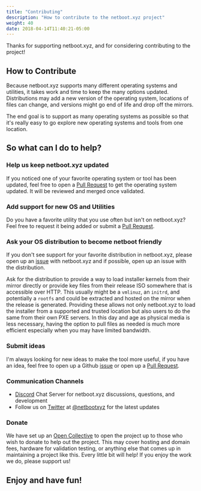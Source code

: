 ```yaml
---
title: "Contributing"
description: "How to contribute to the netboot.xyz project"
weight: 40
date: 2018-04-14T11:40:21-05:00
---
```


Thanks for supporting netboot.xyz, and for considering contributing to the
project!

## How to Contribute

Because netboot.xyz supports many different operating systems and utilities, it
takes work and time to keep the many options updated.  Distributions may add a
new version of the operating system, locations of files can change, and versions
might go end of life and drop off the mirrors.

The end goal is to support as many operating systems as possible so that it's
really easy to go explore new operating systems and tools from one location.

## So what can I do to help?

### Help us keep netboot.xyz updated

If you noticed one of your favorite operating system or tool has been updated,
feel free to open a [Pull Request] to get the operating system updated.  It
will be reviewed and merged once validated.

### Add support for new OS and Utilities

Do you have a favorite utility that you use often but isn't on netboot.xyz?
Feel free to request it being added or submit a [Pull Request].

### Ask your OS distribution to become netboot friendly

If you don't see support for your favorite distribution in netboot.xyz, please
open up an [issue] with netboot.xyz and if possible, open up an issue with the
distribution.

Ask for the distribution to provide a way to load installer kernels from
their mirror directly or provide key files from their release ISO somewhere that
is accessible over HTTP.  This usually might be a `vmlinuz`, an `initrd`, and
potentially a `rootfs` and could be extracted and hosted on the mirror when the
release is generated.  Providing these allows not only netboot.xyz to load the
installer from a supported and trusted location but also users to do the same
from their own PXE servers.  In this day and age as physical media is less
necessary, having the option to pull files as needed is much more efficient
especially when you may have limited bandwidth.

### Submit ideas

I'm always looking for new ideas to make the tool more useful, if you have an
idea, feel free to open up a Github [issue] or open up a [Pull Request].

### Communication Channels

* [Discord](https://discord.gg/An6PA2a) Chat Server for netboot.xyz discussions, questions, and development
* Follow us on [Twitter](https://twitter.com/netbootxyz) at [@netbootxyz](https://twitter.com/netbootxyz)
  for the latest updates

### Donate

We have set up an [Open Collective](https://opencollective.com/netbootxyz) to open the project up to those who wish to donate to help out the project. This may cover hosting and domain fees, hardware for validation testing, or anything else that comes up in maintaining a project like this. Every little bit will help! If you enjoy the work we do, please support us!

## Enjoy and have fun!

[issue]: https://github.com/antonym/netboot.xyz/issues/new
[Pull Request]: https://github.com/antonym/netboot.xyz/pulls
